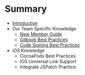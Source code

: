 # Summary

* [Introduction](README.md)
* Our Team Specific Knowledge
   * [New Member Guide](new_member_guide.md)
   * [Gitbook Best Practices](gitbook_best_practices.md)
   * [Code Signing Best Practices](code_signing_best_practices.md)
* iOS Knowledge
   * CocoaPods Best Practices
   * iOS Universal Link Support
   * Integrate JSPatch Practice

